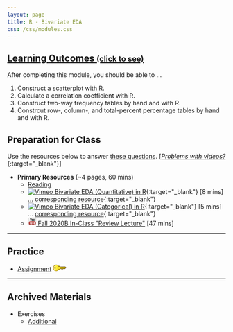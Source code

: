 ```yaml
---
layout: page
title: R - Bivariate EDA
css: /css/modules.css
---
```


<div class="panel-group-ILOs">
  <div class="panel panel-default">
    <div class="panel-heading">
      <h2 class="panel-title">
        <a data-toggle="collapse" href="#ILOs">Learning Outcomes <small>(click to see)</small></a>
      </h2>
    </div>
    <div id="ILOs" class="panel-collapse collapse">
      <div class="panel-body">
<p>After completing this module, you should be able to ...</p>

<ol>
  <li>Construct a scatterplot with R.</li>
  <li>Calculate a correlation coefficient with R.</li>
  <li>Construct two-way frequency tables by hand and with R.</li>
  <li>Constrcut row-, column-, and total-percent percentage tables by hand and with R.</li>
</ol>
      </div>
    </div>
  </div>
</div>

## Preparation for Class

Use the resources below to answer [these questions](Prep/RBivEDA). [[*Problems with videos?*](../resources/FAQs/videos){:target="_blank"}]

* **Primary Resources** (~4 pages, 60 mins)
  * [Reading](bookR/RBivEDA.html)
  * [![Vimeo](../img/dhovid.png) Bivariate EDA (Quantitative) in R](https://vimeo.com/440439608){:target="_blank"} [8 mins] ... [corresponding resource](HO/Penguins.html#RBivEDAQ){:target="_blank"}
  * [![Vimeo](../img/dhovid.png) Bivariate EDA (Categorical) in R](https://vimeo.com/440474564){:target="_blank"} [5 mins] ... [corresponding resource](HO/Penguins.html#RBivEDAC){:target="_blank"}
  * [![YouTube](../img/youtube.png) Fall 2020B In-Class "Review Lecture"](https://youtu.be/B3K9dEoBuuY) [47 mins]

----

## Practice

* [Assignment](CE/RBivEDA_CE1) [![Decoration](../img/key.png)](CE/KEY_RBivEDA_CE)

----

## Archived Materials

* Exercises
  * [Additional](CE/RBivEDA_CE2)
